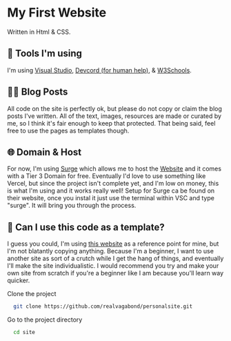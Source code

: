# My First Website

Written in Html & CSS. 

## 🔨 Tools I'm using

I'm using [Visual Studio](https://code.visualstudio.com), [Devcord (for human help)](https://discord.gg/devcord), & [W3Schools](https://w3schools.com).

## ✍🏼 Blog Posts

All code on the site is perfectly ok, but please do not copy or claim the blog posts I've written. All of the text, images, resources are made or curated by me, so I think it's fair enough to keep that protected. That being said, feel free to use the pages as templates though.  

## 🌐 Domain & Host

For now, I'm using [Surge](https://surge.sh) which allows me to host the [Website](https://vagabondit.surge.sh) and it comes with a Tier 3 Domain for free. Eventually I'd love to use something like Vercel, but since the project isn't complete yet, and I'm low on money, this is what I'm using and it works really well!  Setup for Surge ca be found on their website, once you instal it just use the terminal within VSC and type "surge". It will bring you through the process. 



## 🤔 Can I use this code as a template?

I guess you could, I'm using [this website](https://ven.earth) as a reference point for mine, but I'm not blatantly copying anything. Because I'm a beginner, I want to use another site as sort of a crutch while I get the hang of things, and eventually I'll make the site individualistic. I would recommend you try and make your own site from scratch if you're a beginner like I am because you'll learn way quicker.

Clone the project

```bash
  git clone https://github.com/realvagabond/personalsite.git
```

Go to the project directory

```bash
  cd site
```
